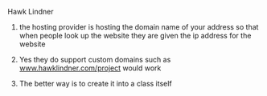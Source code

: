 Hawk Lindner

1) the hosting provider is hosting the domain name of your address so that when people look up the website
   they are given the ip address for the website

2) Yes they do support custom domains such as www.hawklindner.com/project would work
3) The better way is to create it into a class itself
